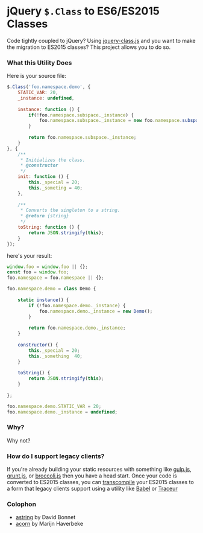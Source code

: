 # jQuery `$.Class` to ES6/ES2015 Classes

Code tightly coupled to jQuery? Using [jquery-class.js](https://github.com/mach3/jquery-class.js) and you want to make the migration to ES2015 classes? This project allows you to do so.

### What this Utility Does

Here is your source file:

~~~javascript
$.Class('foo.namespace.demo', {
	STATIC_VAR: 20,
	_instance: undefined,
	
	instance: function () {
		if(!foo.namespace.subspace._instance) {
			foo.namespace.subspace._instance = new foo.namespace.subspace();
		}
		
		return foo.namespace.subspace._instance;
	}
}, {
	/**
	 * Initializes the class.
	 * @constructor 
	 */
	init: function () {
		this._special = 20;
		this._someting = 40;
	},
	
	/**
	 * Converts the singleton to a string.
	 * @return {string} 
	 */
	toString: function () {
		return JSON.stringify(this);
	}
});
~~~

here's your result:

~~~javascript
window.foo = window.foo || {};
const foo = window.foo;
foo.namespace = foo.namespace || {};

foo.namespace.demo = class Demo {
	
	static instance() {
		if (!foo.namespace.demo._instance) {
			foo.namespace.demo._instance = new Demo();
		}
		
		return foo.namespace.demo._instance;
	}
	
	constructor() {
		this._special = 20;
		this._something  40;
	}
	
	toString() {
		return JSON.stringify(this);
	}
	
};

foo.namespace.demo.STATIC_VAR = 20;
foo.namespace.demo._instance = undefined;
~~~

### Why?
Why not?

### How do I support legacy clients?
If you're already building your static resources with something like [gulp.js](http://gulpjs.com/), [grunt.js](http://gruntjs.com/), or [broccoli.js](http://broccolijs.com/) then you have a head start. Once your code is converted to ES2015 classes, you can [transcompile](https://en.wikipedia.org/wiki/Source-to-source_compiler) your ES2015 classes to a form that legacy clients support using a utility like [Babel](https://babeljs.io/) or [Traceur](https://github.com/google/traceur-compiler)

### Colophon
* [astring](https://github.com/davidbonnet/astring) by David Bonnet
* [acorn](https://github.com/ternjs/acorn) by Marijn Haverbeke
